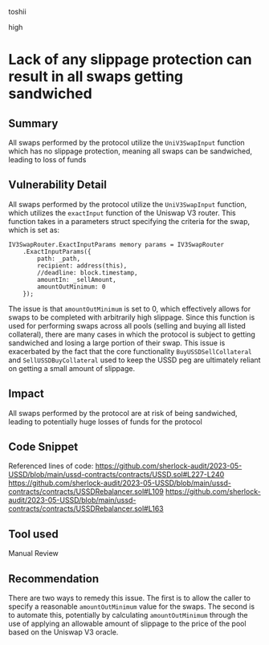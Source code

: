 toshii

high

# Lack of any slippage protection can result in all swaps getting sandwiched

## Summary

All swaps performed by the protocol utilize the `UniV3SwapInput` function which has no slippage protection, meaning all swaps can be sandwiched, leading to loss of funds

## Vulnerability Detail

All swaps performed by the protocol utilize the `UniV3SwapInput` function, which utilizes the `exactInput` function of the Uniswap V3 router. This function takes in a parameters struct specifying the criteria for the swap, which is set as:
```solidity
IV3SwapRouter.ExactInputParams memory params = IV3SwapRouter
    .ExactInputParams({
        path: _path,
        recipient: address(this),
        //deadline: block.timestamp,
        amountIn: _sellAmount,
        amountOutMinimum: 0
    });
```
The issue is that `amountOutMinimum` is set to 0, which effectively allows for swaps to be completed with arbitrarily high slippage. Since this function is used for performing swaps across all pools (selling and buying all listed collateral), there are many cases in which the protocol is subject to getting sandwiched and losing a  large portion of their swap. This issue is exacerbated by the fact that the core functionality `BuyUSSDSellCollateral` and `SellUSSDBuyCollateral` used to keep the USSD peg are ultimately reliant on getting a small amount of slippage.

## Impact

All swaps performed by the protocol are at risk of being sandwiched, leading to potentially huge losses of funds for the protocol

## Code Snippet

Referenced lines of code:
https://github.com/sherlock-audit/2023-05-USSD/blob/main/ussd-contracts/contracts/USSD.sol#L227-L240
https://github.com/sherlock-audit/2023-05-USSD/blob/main/ussd-contracts/contracts/USSDRebalancer.sol#L109
https://github.com/sherlock-audit/2023-05-USSD/blob/main/ussd-contracts/contracts/USSDRebalancer.sol#L163

## Tool used

Manual Review

## Recommendation

There are two ways to remedy this issue. The first is to allow the caller to specify a reasonable `amountOutMinimum` value for the swaps. The second is to automate this, potentially by calculating `amountOutMinimum` through the use of applying an allowable amount of slippage to the price of the pool based on the Uniswap V3 oracle.